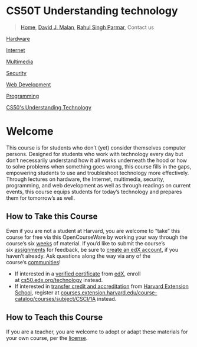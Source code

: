 # CS50T Understanding technology

> [Home](https://cs50.simple.ink/), [David J. Malan](https://cs.harvard.edu/malan/), [Rahul Singh Parmar](https://github.com/RahulSinghParmar), Contact us
> 

[Hardware](CS50T%20Understanding%20technology%202d8fff63f6064bb6a9c30ddc79a85b69/Hardware%206ca321d4eb454da1859deada8de8962d.md)

[Internet](CS50T%20Understanding%20technology%202d8fff63f6064bb6a9c30ddc79a85b69/Internet%20e0e9ed19bbb34097877e882415224f0a.md)

[Multimedia](CS50T%20Understanding%20technology%202d8fff63f6064bb6a9c30ddc79a85b69/Multimedia%20e73c0234cd6e4ae29e1755f5331506cd.md)

[Security](CS50T%20Understanding%20technology%202d8fff63f6064bb6a9c30ddc79a85b69/Security%20d7ddf5c89353496e8f2e5a7036137246.md)

[Web Development](CS50T%20Understanding%20technology%202d8fff63f6064bb6a9c30ddc79a85b69/Web%20Development%20d3e3f2ec1c27492fbe7047d78375b253.md)

[Programming](CS50T%20Understanding%20technology%202d8fff63f6064bb6a9c30ddc79a85b69/Programming%208e3fe85e7cf644ca823bb8763539fc1d.md)

[CS50's Understanding Technology](https://cs50.harvard.edu/technology/2017/)

# **Welcome**

This course is for students who don’t (yet) consider themselves computer persons. Designed for students who work with technology every day but don’t necessarily understand how it all works underneath the hood or how to solve problems when something goes wrong, this course fills in the gaps, empowering students to use and troubleshoot technology more effectively. Through lectures on hardware, the Internet, multimedia, security, programming, and web development as well as through readings on current events, this course equips students for today’s technology and prepares them for tomorrow’s as well.

## **How to Take this Course**

Even if you are not a student at Harvard, you are welcome to “take” this course for free via this OpenCourseWare by working your way through the course’s six [weeks](https://cs50.harvard.edu/technology/2017/weeks/) of material. If you’d like to submit the course’s six [assignments](https://cs50.harvard.edu/technology/2017/assignments/) for feedback, be sure to [create an edX account](https://courses.edx.org/register), if you haven’t already. Ask questions along the way via any of the course’s [communities](https://cs50.harvard.edu/technology/2017/communities/)!

- If interested in a [verified certificate](https://www.edx.org/verified-certificate) from [edX](https://www.edx.org/), enroll at [cs50.edx.org/technology](https://cs50.edx.org/technology) instead.
- If interested in [transfer credit and accreditation](https://extension.harvard.edu/for-students/student-policies-conduct/transfer-credits-accreditation/) from [Harvard Extension School](https://www.extension.harvard.edu/), register at [courses.extension.harvard.edu/course-catalog/courses/subject/CSCI/1A](https://courses.extension.harvard.edu/course-catalog/courses/subject/CSCI/1A) instead.

## **How to Teach this Course**

If you are a teacher, you are welcome to adopt or adapt these materials for your own course, per the [license](License%20d628f6de79c64efaa0a2d342a895662d.md).